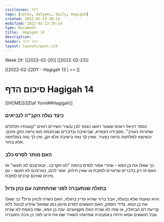 ```yaml
---
cssclasses: rtl
tags: [notes, dafyomi, daily, Hagigah] 
created: 2022-02-23 20:14
modified: 2022-02-23 20:14
type: Document
title:  Hagigah 14
description:
header: הדף היומי 
layout: layouts/post.njk
---
```

Week Of: [[2022-02-20]]
[[2022-02-23]]

[[2022-02-22DY - Hagigah 13 | << ]] 

# סיכום הדף  Hagigah 14

[[HOME]]/[[Daf Yomi##Hagigah]]

### כיצד נגלה הקב"ה לנביאים
כספר דניאל רואים ששער ראשו כצמר לבן ובשיר השירים רואים "קווצותיו תלתלים שחורות כעורב". מסבירה הגמרא, שבישיבה ובדברים שבחכמה הוא נראה כזקן וחכם. וכשיוצא למלחמה נראה כצעיר. שאין לך נאה בישיבה אלא זקן, ואין לך נאה במלחמה אלא בחור.
### האם מותר לסרס כלב
כך שאלו את בן זומא - שהרי אסור לסרס בהמה "לא תקריבו.. ובארצכם לא תעשו" אז האם זה רק בדברים שראויים למזבח או שאין חילוק.
אמר להם, בארצכם לא תעשו - גם מינים שאינם קרבים למזבח.
### בתולה שנתעברה לפני שהתחתנה עם כהן גדול
והיא טוענת שלא נבעלה, אבל ברור שהיא עדיין בתולה, האם כשרה לכוהן גדול? כך שאלו את בן זומא. צדדי הספק, האם חוששים לאדם מיומן כמו שמואל שיודע לבעול ללא קריעת דם הבתולין, או שזה לא שכיח כאלו מקצוענים. ענה בן זומא, שזה באמת לא שכיח אבל חוששים שמא היתה באמבטיה שמישהו השאיר שם את זרעו לפני כן וככה נתעברה.